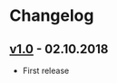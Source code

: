 # Changelog
## [v1.0] - 02.10.2018

- First release

[v1.0]: https://gitlab.com/tophackr/MJV/tags/v1.0-r